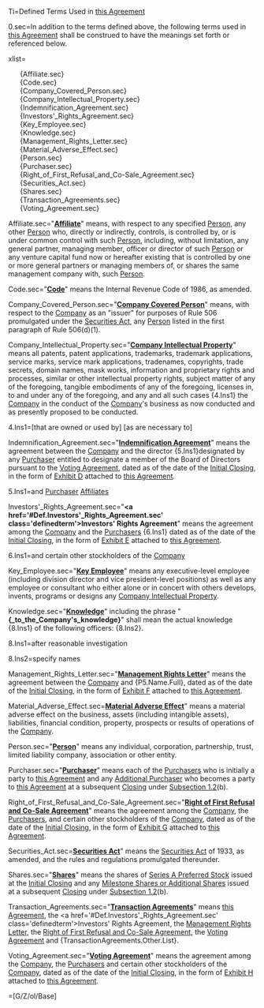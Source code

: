Ti=Defined Terms Used in <a href='#Def.Agreement.sec' class='definedterm'>this Agreement</a>

0.sec=In addition to the terms defined above, the following terms used in <a href='#Def.Agreement.sec' class='definedterm'>this Agreement</a> shall be construed to have the meanings set forth or referenced below.

xlist=<ul type="none"><li>{Affiliate.sec}<li>{Code.sec}<li>{Company_Covered_Person.sec}<li>{Company_Intellectual_Property.sec}<li>{Indemnification_Agreement.sec}<li>{Investors'_Rights_Agreement.sec}<li>{Key_Employee.sec}<li>{Knowledge.sec}<li>{Management_Rights_Letter.sec}<li>{Material_Adverse_Effect.sec}<li>{Person.sec}<li>{Purchaser.sec}<li>{Right_of_First_Refusal_and_Co-Sale_Agreement.sec}<li>{Securities_Act.sec}<li>{Shares.sec}<li>{Transaction_Agreements.sec}<li>{Voting_Agreement.sec}</ul>

Affiliate.sec="<strong><a href='#Def.Affiliate.sec' class='definedterm'>Affiliate</a></strong>" means, with respect to any specified <a href='#Def.Person.sec' class='definedterm'>Person</a>, any other <a href='#Def.Person.sec' class='definedterm'>Person</a> who, directly or indirectly, controls, is controlled by, or is under common control with such <a href='#Def.Person.sec' class='definedterm'>Person</a>, including, without limitation, any general partner, managing member, officer or director of such <a href='#Def.Person.sec' class='definedterm'>Person</a> or any venture capital fund now or hereafter existing that is controlled by one or more general partners or managing members of, or shares the same management company with, such <a href='#Def.Person.sec' class='definedterm'>Person</a>.

Code.sec="<strong><a href='#Def.Code.sec' class='definedterm'>Code</a></strong>" means the Internal Revenue Code of 1986, as amended.

Company_Covered_Person.sec="<strong><a href='#Def.Company_Covered_Person.sec' class='definedterm'>Company Covered Person</a></strong>" means, with respect to the <a href='#Def.Company.sec' class='definedterm'>Company</a> as an "issuer" for purposes of Rule 506 promulgated under the <a href='#Def.Securities_Act.sec' class='definedterm'>Securities Act</a>, any <a href='#Def.Person.sec' class='definedterm'>Person</a> listed in the first paragraph of Rule 506(d)(1).

Company_Intellectual_Property.sec="<strong><a href='#Def.Company_Intellectual_Property.sec' class='definedterm'>Company Intellectual Property</a></strong>" means all patents, patent applications, trademarks, trademark applications, service marks, service mark applications, tradenames, copyrights, trade secrets, domain names, mask works, information and proprietary rights and processes, similar or other intellectual property rights, subject matter of any of the foregoing, tangible embodiments of any of the foregoing, licenses in, to and under any of the foregoing, and any and all such cases {4.Ins1} the <a href='#Def.Company.sec' class='definedterm'>Company</a> in the conduct of the <a href='#Def.Company.sec' class='definedterm'>Company</a>'s business as now conducted and as presently proposed to be conducted.

4.Ins1=[that are owned or used by] [as are necessary to]

Indemnification_Agreement.sec="<strong><a href='#Def.Indemnification_Agreement.sec' class='definedterm'>Indemnification Agreement</a></strong>" means the agreement between the <a href='#Def.Company.sec' class='definedterm'>Company</a> and the director {5.Ins1}designated by any <a href='#Def.Purchaser.sec' class='definedterm'>Purchaser</a> entitled to designate a member of the Board of Directors pursuant to the <a href='#Def.Voting_Agreement.sec' class='definedterm'>Voting  Agreement</a>, dated as of the date of the <a href='#Def.Initial_Closing.sec' class='definedterm'>Initial Closing</a>, in the form of <u>Exhibit D</u> attached to <a href='#Def.Agreement.sec' class='definedterm'>this Agreement</a>.

5.Ins1=and <a href='#Def.Purchaser.sec' class='definedterm'>Purchaser</a> <a href='#Def.Affiliate.sec' class='definedterm'>Affiliates</a> 
 
Investors'_Rights_Agreement.sec="<strong><a href='#Def.Investors'_Rights_Agreement.sec' class='definedterm'>Investors' Rights Agreement</a></strong>" means the agreement among the <a href='#Def.Company.sec' class='definedterm'>Company</a> and the <a href='#Def.Purchaser.sec' class='definedterm'>Purchasers</a> {6.Ins1} dated as of the date of the <a href='#Def.Initial_Closing.sec' class='definedterm'>Initial Closing</a>, in the form of <u>Exhibit E</u> attached to <a href='#Def.Agreement.sec' class='definedterm'>this Agreement</a>.

6.Ins1=and certain other stockholders of the <a href='#Def.Company.sec' class='definedterm'>Company</a>

Key_Employee.sec="<strong><a href='#Def.Key_Employee.sec' class='definedterm'>Key Employee</a></strong>" means any executive-level employee (including division director and vice president-level positions) as well as any employee or consultant who either alone or in concert with others develops, invents, programs or designs any <a href='#Def.Company_Intellectual_Property.sec' class='definedterm'>Company Intellectual Property</a>.

Knowledge.sec="<strong><a href='#Def.Knowledge.sec' class='definedterm'>Knowledge</a></strong>" including the phrase "<strong>{_to_the_Company's_knowledge}</strong>" shall mean the actual knowledge {8.Ins1} of the following officers: {8.Ins2}.

8.Ins1=after reasonable investigation

8.Ins2=specify names

Management_Rights_Letter.sec="<strong><a href='#Def.Management_Rights_Letter.sec' class='definedterm'>Management Rights Letter</a></strong>" means the agreement between the <a href='#Def.Company.sec' class='definedterm'>Company</a> and {P5.Name.Full}, dated as of the date of the <a href='#Def.Initial_Closing.sec' class='definedterm'>Initial Closing</a>, in the form of <u>Exhibit F</u> attached to <a href='#Def.Agreement.sec' class='definedterm'>this Agreement</a>.

Material_Adverse_Effect.sec=<strong><a href='#Def.Material_Adverse_Effect.sec' class='definedterm'>Material Adverse Effect</a></strong>" means a material adverse effect on the business, assets (including intangible assets), liabilities, financial condition, property, prospects or results of operations of the <a href='#Def.Company.sec' class='definedterm'>Company</a>.

Person.sec="<strong><a href='#Def.Person.sec' class='definedterm'>Person</a></strong>" means any individual, corporation, partnership, trust, limited liability company, association or other entity.

Purchaser.sec="<strong><a href='#Def.Purchaser.sec' class='definedterm'>Purchaser</a></strong>" means each of the <a href='#Def.Purchaser.sec' class='definedterm'>Purchasers</a> who is initially a party to <a href='#Def.Agreement.sec' class='definedterm'>this Agreement</a> and any <a href='#Def.Additional_Purchaser.sec' class='definedterm'>Additional Purchaser</a> who becomes a party to <a href='#Def.Agreement.sec' class='definedterm'>this Agreement</a> at a subsequent <a href='#Def.Closing.sec' class='definedterm'>Closing</a> under <u>Subsection </u><u>1.2</u>(b).

Right_of_First_Refusal_and_Co-Sale_Agreement.sec="<strong><a href='#Def.Right_of_First_Refusal_and_Co-Sale_Agreement.sec' class='definedterm'>Right of First Refusal and Co-Sale Agreement</a></strong>" means the agreement among the <a href='#Def.Company.sec' class='definedterm'>Company</a>, the <a href='#Def.Purchaser.sec' class='definedterm'>Purchasers</a>, and certain other stockholders of the <a href='#Def.Company.sec' class='definedterm'>Company</a>, dated as of the date of the <a href='#Def.Initial_Closing.sec' class='definedterm'>Initial Closing</a>, in the form of <u>Exhibit G</u> attached to <a href='#Def.Agreement.sec' class='definedterm'>this Agreement</a>.

Securities_Act.sec=<strong><a href='#Def.Securities_Act.sec' class='definedterm'>Securities Act</a></strong>" means the <a href='#Def.Securities_Act.sec' class='definedterm'>Securities Act</a> of 1933, as amended, and the rules and regulations promulgated thereunder.

Shares.sec="<strong><a href='#Def.Shares.sec' class='definedterm'>Shares</a></strong>" means the shares of <a href='#Def.Series_A_Preferred_Stock.sec' class='definedterm'>Series A Preferred Stock</a> issued at the <a href='#Def.Initial_Closing.sec' class='definedterm'>Initial Closing</a> and any <a href='#Def.Milestone_Shares_or_Additional_Shares.sec' class='definedterm'>Milestone Shares or Additional Shares</a> issued at a subsequent <a href='#Def.Closing.sec' class='definedterm'>Closing</a> under <u>Subsection </u><u>1.2</u>(b).

Transaction_Agreements.sec="<strong><a href='#Def.Transaction_Agreements.sec' class='definedterm'>Transaction Agreements</a></strong>" means <a href='#Def.Agreement.sec' class='definedterm'>this Agreement</a>, the <a href='#Def.Investors'_Rights_Agreement.sec' class='definedterm'>Investors' Rights Agreement</a>, the <a href='#Def.Management_Rights_Letter.sec' class='definedterm'>Management Rights Letter</a>, the <a href='#Def.Right_of_First_Refusal_and_Co-Sale_Agreement.sec' class='definedterm'>Right of First Refusal and Co-Sale Agreement</a>, the <a href='#Def.Voting_Agreement.sec' class='definedterm'>Voting  Agreement</a> and {TransactionAgreements.Other.List}.

Voting_Agreement.sec="<strong><a href='#Def.Voting_Agreement.sec' class='definedterm'>Voting  Agreement</a></strong>" means the agreement among the <a href='#Def.Company.sec' class='definedterm'>Company</a>, the <a href='#Def.Purchaser.sec' class='definedterm'>Purchasers</a> and certain other stockholders of the <a href='#Def.Company.sec' class='definedterm'>Company</a>, dated as of the date of the <a href='#Def.Initial_Closing.sec' class='definedterm'>Initial Closing</a>, in the form of <u>Exhibit H</u> attached to <a href='#Def.Agreement.sec' class='definedterm'>this Agreement</a>.

=[G/Z/ol/Base]
